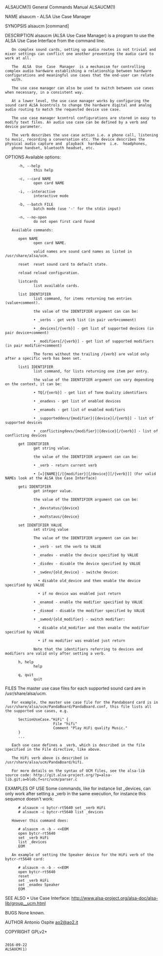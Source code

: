 ALSAUCM(1)                                                                                 General Commands Manual                                                                                 ALSAUCM(1)

NAME
       alsaucm - ALSA Use Case Manager

SYNOPSIS
       alsaucm <options> [command]

DESCRIPTION
       alsaucm (ALSA Use Case Manager) is a program to use the ALSA Use Case Interface from the command line.

       On complex sound cards, setting up audio routes is not trivial and mixer settings can conflict one another preventing the audio card to work at all.

       The  ALSA  Use  Case  Manager  is a mechanism for controlling complex audio hardware establishing a relationship between hardware configurations and meaningful use cases that the end-user can relate
       with.

       The use case manager can also be used to switch between use cases when necessary, in a consistent way.

       At a lower level, the use case manager works by configuring the sound card ALSA kcontrols to change the hardware digital and analog audio routing to match the requested device use case.

       The use case manager kcontrol configurations are stored in easy to modify text files. An audio use case can be defined by a verb and device parameter.

       The verb describes the use case action i.e. a phone call, listening to music, recording a conversation etc. The device describes the physical audio capture and  playback  hardware  i.e.  headphones,
       phone handset, bluetooth headset, etc.

OPTIONS
       Available options:

          -h, --help
                 this help

          -c, --card NAME
                 open card NAME

          -i, --interactive
                 interactive mode

          -b, --batch FILE
                 batch mode (use '-' for the stdin input)

          -n, --no-open
                 do not open first card found

       Available commands:

          open NAME
                 open card NAME.

                 valid names are sound card names as listed in /usr/share/alsa/ucm.

          reset  reset sound card to default state.

          reload reload configuration.

          listcards
                 list available cards.

          list IDENTIFIER
                 list command, for items returning two entries (value+comment).

                 the value of the IDENTIFIER argument can can be:

                 • _verbs - get verb list (in pair verb+comment)

                 • _devices[/{verb}] - get list of supported devices (in pair device+comment)

                 • _modifiers[/{verb}] - get list of supported modifiers (in pair modifier+comment)

                 The forms without the trailing /{verb} are valid only after a specific verb has been set.

          list1 IDENTIFIER
                 list command, for lists returning one item per entry.

                 the value of the IDENTIFIER argument can vary depending on the context, it can be:

                 • TQ[/{verb}] - get list of Tone Quality identifiers

                 • _enadevs - get list of enabled devices

                 • _enamods - get list of enabled modifiers

                 • _supporteddevs/{modifier}|{device}[/{verb}] - list of supported devices

                 • _conflictingdevs/{modifier}|{device}[/{verb}] - list of conflicting devices

          get IDENTIFIER
                 get string value.

                 the value of the IDENTIFIER argument can can be:

                 • _verb - return current verb

                 • [=]{NAME}[/[{modifier}|{/device}][/{verb}]] (For valid NAMEs look at the ALSA Use Case Interface)

          geti IDENTIFIER
                 get integer value.

                 the value of the IDENTIFIER argument can can be:

                 • _devstatus/{device}

                 • _modtstaus/{device}

          set IDENTIFIER VALUE
                 set string value

                 The value of the IDENTIFIER argument can can be:

                 • _verb - set the verb to VALUE

                 • _enadev - enable the device specified by VALUE

                 • _disdev - disable the device specified by VALUE

                 • _swdev/{old_device} - switche device:

                   • disable old_device and then enable the device specified by VALUE

                   • if no device was enabled just return

                 • _enamod - enable the modifier specified by VALUE

                 • _dismod - disable the modifier specified by VALUE

                 • _swmod/{old_modifier} - switch modifier:

                   • disable old_modifier and then enable the modifier specified by VALUE

                   • if no modifier was enabled just return

                 Note that the identifiers referring to devices and modifiers are valid only after setting a verb.

          h, help
                 help

          q, quit
                 quit

FILES
       The master use case files for each supported sound card are in /usr/share/alsa/ucm.

       For example, the master use case file for the Pandaboard card is in /usr/share/alsa/ucm/PandaBoard/PandaBoard.conf, this file lists all the supported use cases, e.g.

          SectionUseCase."HiFi" {
                          File "hifi"
                          Comment "Play HiFi quality Music."
          }
          ...

       Each use case defines a _verb, which is described in the file specified in the File directive, like above.

       The HiFi verb above is described in /usr/share/alsa/ucm/PandaBoard/hifi.

       For more details on the syntax of UCM files, see the alsa-lib source code: http://git.alsa-project.org/?p=alsa-lib.git;a=blob;f=src/ucm/parser.c

EXAMPLES OF USE
       Some commands, like for instance list _devices, can only work after setting a _verb in the same execution, for instance this sequence doesn't work:

          # alsaucm -c bytcr-rt5640 set _verb HiFi
          # alsaucm -c bytcr-rt5640 list _devices

       However this command does:

          # alsaucm -n -b - <<EOM
          open bytcr-rt5640
          set _verb HiFi
          list _devices
          EOM

       An example of setting the Speaker device for the HiFi verb of the bytcr-rt5640 card:

          # alsaucm -n -b - <<EOM
          open bytcr-rt5640
          reset
          set _verb HiFi
          set _enadev Speaker
          EOM

SEE ALSO
       • Use Case Interface: http://www.alsa-project.org/alsa-doc/alsa-lib/group__ucm.html

BUGS
       None known.

AUTHOR
       Antonio Ospite <ao2@ao2.it>

COPYRIGHT
       GPLv2+

                                                                                                  2016-09-22                                                                                       ALSAUCM(1)

